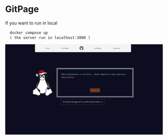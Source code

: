 # GitPage

If you want to run in local
```
  docker compose up
  ( the server run in localhost:3000 )
```


![GITPAGE](https://raw.githubusercontent.com/EdwinGeul01/GitPage/main/src/resources/main.png)


